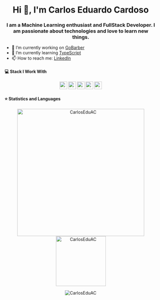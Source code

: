 <h1 align="center">Hi 👋, I'm Carlos Eduardo Cardoso</h1>
<h3 align="center">I am a Machine Learning enthusiast and FullStack Developer. I am passionate about technologies and love to learn new things.</h3>

- 🔭 I’m currently working on [GoBarber](https://github.com/CarlosEduAC/gostack-typeorm-upload)
- 🌱 I’m currently learning [TypeScript](https://www.typescriptlang.org/)
- 📫 How to reach me: [LinkedIn](https://www.linkedin.com/in/carloseac/)

<!-- [Tweet Analysis ](https://github.com/devded/NLP-Thesis) -->

#### 💻 Stack I Work With

<p align="center">
<img src="https://img.shields.io/badge/python-3776AB.svg?&style=for-the-badge&logo=python&logoColor=white" height="25"/>
<img src="https://img.shields.io/badge/javascript-F7DF1E.svg?&style=for-the-badge&logo=javascript&logoColor=white" height="25"/>
<img src="https://img.shields.io/badge/mysql-4479A1.svg?&style=for-the-badge&logo=mysql&logoColor=white" height="25"/>
<img src="https://img.shields.io/badge/VS%20Code-007ACC.svg?&style=for-the-badge&logo=visual-studio-code&logoColor=white" height="25"/>
<img src="https://img.shields.io/badge/Flask-000000.svg?&style=for-the-badge&logo=flask&logoColor=white" height="25"/>
</p>

 
 #### ⭐  Statistics and Languages

 <p align="center"> 
    <img src="https://github-readme-stats.vercel.app/api?username=CarlosEduAC&count_private=true&show_icons=true&theme=buefy" alt="CarlosEduAC" width="420"/> 
    <img src="https://github-readme-stats.vercel.app/api/top-langs/?username=CarlosEduAC&hide=jupyter%20notebook,html,css&langs_count=8&layout=compact&theme=buefy" alt="CarlosEduAC" height="165" />
 </p>

<p align="center"> <img src="https://komarev.com/ghpvc/?username=CarlosEduAC" alt="CarlosEduAC" /> </p>
